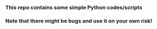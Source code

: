 ### This repo contains some simple Python codes/scripts

### Note that there might be bugs and use it on your own risk!
